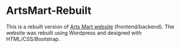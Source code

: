 # ArtsMart-Rebuilt 

This is a rebuilt version of [Arts Mart website](https://arts-mart.com/) (frontend/backend). 
The website was rebuilt using Wordpress and designed with HTML/CSS/Bootstrap. 
